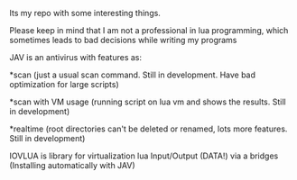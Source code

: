 
Its my repo with some interesting things.

Please keep in mind that I am not a professional in lua programming, which sometimes leads to bad decisions while writing my programs


JAV is an antivirus with features as:

*scan (just a usual scan command. Still in development. Have bad optimization for large scripts)

*scan with VM usage (running script on lua vm and shows the results. Still in development)

*realtime (root directories can't be deleted or renamed, lots more features. Still in development)


IOVLUA is library for virtualization lua Input/Output (DATA!) via a bridges (Installing automatically with JAV)
